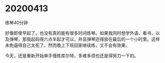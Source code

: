 # 20200413

练琴40分钟

好像即使早起了，也没有真的能有很多时间练琴。如果我同时想学外语，看书，以及弹琴，那我起码得六点半起才可以，并且弹琴还得放在最后的一个小时里。这样未免逼得自己太死了。然而晚上下班回家继续练，又不会有效果。

今天，还是重新开始单手慢练库尔特，多难多烦也还是得努力一下的。
